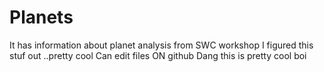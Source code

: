 # Planets
It has information about planet analysis from SWC workshop
I figured this stuf out ..pretty cool 
Can edit files ON github
Dang this is pretty cool boi
